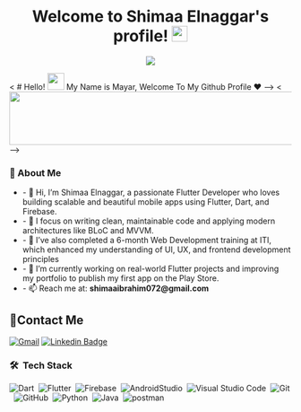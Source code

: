 <h1 align="center"> <!-- <img src="https://raw.githubusercontent.com/MartinHeinz/MartinHeinz/master/wave.gif" width="25px"> --> Welcome to Shimaa Elnaggar's profile! 
<img src="https://media.giphy.com/media/hvRJCLFzcasrR4ia7z/giphy.gif" width="28">
</h1>

<p align="center">
  <img src="https://readme-typing-svg.demolab.com/?lines=+Flutter Developer | Firebase | Clean Architecture" style="color:black" />
</p>
</h1>

< # Hello! <img src="https://raw.githubusercontent.com/MartinHeinz/MartinHeinz/master/wave.gif" width="30px"> My Name is Mayar, Welcome To My Github Profile ♥  -->
< <img src="https://github.com/Govindv7555/Govindv7555/blob/main/49e76e0596857673c5c80c85b84394c1.gif" width=1000px height=95px> -->


<h3>🚀 About Me</h3> 
  <ul>
<li>- 👋 Hi, I’m Shimaa Elnaggar, a passionate Flutter Developer who loves building scalable and beautiful mobile apps using Flutter, Dart, and Firebase.
<li>- 🌟 I focus on writing clean, maintainable code and applying modern architectures like BLoC and MVVM.
<li>- 💼 I’ve also completed a 6-month Web Development training at ITI, which enhanced my understanding of UI, UX, and frontend development principles
<li>- 🚀 I’m currently working on real-world Flutter projects and improving my portfolio to publish my first app on the Play Store.
<li>- 📫 Reach me at: <strong><a>shimaaibrahim072@gmail.com</a></strong></li>
 </ul>

## 🔗Contact Me
[![Gmail](https://img.shields.io/badge/-Gmail-c14438?style=flat-square&logo=Gmail&logoColor=white&link=mailto:shimaaibrahim072@gmail.com)](mailto:shimaaibrahim072@gmail.com)
[![Linkedin Badge](https://img.shields.io/badge/-LinkedIn-blue?style=flat-square&logo=Linkedin&logoColor=white&link=https://www.linkedin.com/in/shimaa-elnaggar-80b3021b2/)]([https://www.linkedin.com/in/shimaa-elnaggar-80b3021b2/](https://www.linkedin.com/in/shimaa-elnaggar-80b3021b2/))

### 🛠 &nbsp;Tech Stack
![Dart](https://img.shields.io/badge/-Dart-05122A?style=flat&logo=Dart)&nbsp;
![Flutter](https://img.shields.io/badge/-Flutter-05122A?style=flat&logo=Flutter&logoColor=563D7C)&nbsp;
![Firebase](https://img.shields.io/badge/-Firebase-05122A?style=flat&logo=Firebase)&nbsp;
![AndroidStudio](https://img.shields.io/badge/-AndroidStudio-05122A?style=flat&logo=AndroidStudio&logoColor=1572B6)&nbsp;
![Visual Studio Code](https://img.shields.io/badge/-Visual%20Studio%20Code-05122A?style=flat&logo=visual-studio-code&logoColor=007ACC)&nbsp;
![Git](https://img.shields.io/badge/-Git-05122A?style=flat&logo=git)&nbsp;
![GitHub](https://img.shields.io/badge/-GitHub-05122A?style=flat&logo=github)&nbsp;
![Python](https://img.shields.io/badge/-Python%20-05122A?style=flat&logo=python)&nbsp;
![Java](https://img.shields.io/badge/-Java-05122A?style=flat&logo=Java&logoColor=007ACC)&nbsp;
![postman](https://img.shields.io/badge/-postman-05122A?style=flat&logo=postman&logoColor=007ACC)&nbsp;


<!-- ### Stats
[![Top Langs](https://github-readme-stats.vercel.app/api/top-langs/?username=AmrSayed74&layout=compact)](https://github.com/anuraghazra/github-readme-stats)
---
<br/>
-->

